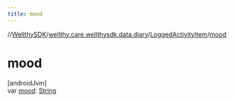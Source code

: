 ```yaml
---
title: mood
---
```

//[WellthySDK](../../../index.html)/[wellthy.care.wellthysdk.data.diary](../index.html)/[LoggedActivityItem](index.html)/[mood](mood.html)



# mood



[androidJvm]\
var [mood](mood.html): [String](https://kotlinlang.org/api/latest/jvm/stdlib/kotlin/-string/index.html)




